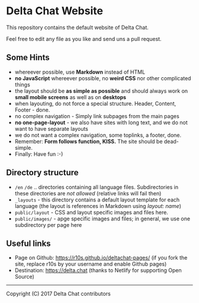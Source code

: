 Delta Chat Website
================================================================================

This repository contains the default website of Delta Chat.

Feel free to edit any file as you like and send uns a pull request.


Some Hints
--------------------------------------------------------------------------------

- whereever possible, use **Markdown** instead of HTML
- **no JavaScript** whereever possible, no **weird CSS** nor other complicated things
- the layout should be **as simple as possible** and should always work on **small mobile screens** as well as on **desktops**
- when layouting, do not force a special structure.  Header, Content, Footer - done.
- no complex navigation - Simply link subpages from the main pages
- **no one-page-layout** - we also have sites with long text, and we do not want to have separate layouts
- we do not want a complex navigation, some toplinks, a footer, done.
- Remember: **Form follows function, KISS.** The site should be dead-simple.
- Finally: Have fun :-)

Directory structure
--------------------------------------------------------------------------------

- `/en` `/de` .. directories containing all language files. Subdirectories in these directories are _not allowed_ (relative links will fail then)
- `_layouts` - this directory contains a default layout template for each language (the layout is references in Markdown using _layout: name_)
- `public/layout` - CSS and layout specific images and files here.
- `public/images/` - apge specific images and files; in general, we use one subdirectory per page here

Useful links
--------------------------------------------------------------------------------

- Page on Github: https://r10s.github.io/deltachat-pages/ (if you fork the site, replace r10s by your username and enable Github pages)
- Destination: https://delta.chat (thanks to Netlify for supporting Open Source)

---

Copyright (C) 2017 Delta Chat contributors
